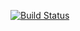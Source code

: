 [![Build Status](https://travis-ci.org/ark0797/lab6.svg?branch=master)](https://travis-ci.org/ark0797/lab6)
